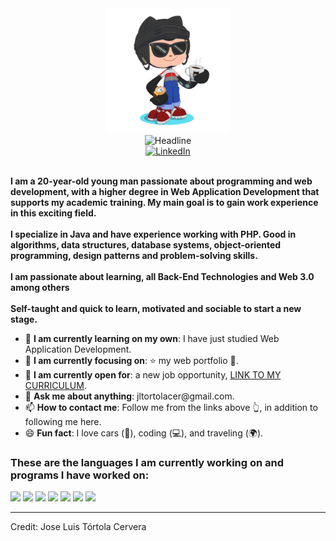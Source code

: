 <div>
    <div align=center>
        <img src="https://raw.githubusercontent.com/AhmedFathyDev/AhmedFathyDev/main/GitHub.png" alt="GitHub Octocat Drinking a Cup of Coffee" height="200">
    </div>
    <div align=center>
        <img src="https://readme-typing-svg.herokuapp.com?color=%236FDA44&size=32&center=true&vCenter=true&width=600&height=50&lines=I'm+Jose+Luis+Tórtola+Cervera+%F0%9F%91%8B;Web+Developer;Soy+Jose+Luis+Tórtola+Cervera+%F0%9F%91%8B;Desarrollador+Web" alt="Headline" />
    </div>
    <div align=center>
        <a href="https://www.linkedin.com/in/jostorcer/"><img src="https://img.shields.io/badge/Linkedin-0077b5?style=flat&logo=linkedin" alt="LinkedIn" /></a>
    </div>
    <div align=left>
        <br>
        <p>
            <strong>
                I am a 20-year-old young man passionate about programming and web development, with a higher degree in Web Application Development that supports my academic training. My main goal is to gain work experience in this exciting field.<br><br>
                I specialize in Java and have experience working with PHP. Good in algorithms, data structures, database systems, object-oriented programming, design patterns and problem-solving skills.<br><br>
                I am passionate about learning, all Back-End Technologies and Web 3.0 among others<br><br>
                Self-taught and quick to learn, motivated and sociable to start a new stage.
            </strong>
        </p>
        <ul>
            <li>🌱 <b>I am currently learning on my own</b>: I have just studied Web Application Development.</li>
            <li>🎯 <b>I am currently focusing on</b>: ⭐️ my web portfolio 🤩.</li>
            <li>🤔 <b>I am currently open for</b>: a new job opportunity, <a href="https://www.canva.com/design/DAFriXOwd90/bL780IttZ4nGzyfpSjJxoA/view?utm_content=DAFriXOwd90&utm_campaign=designshare&utm_medium= link&utm_source=publishsharelink">LINK TO MY CURRICULUM</a >.</li>
            <li>💬 <b>Ask me about anything</b>: jltortolacer@gmail.com.</li>
            <li>📫 <b>How to contact me</b>: Follow me from the links above 👆, in addition to following me here.</li>
            <li>😄 <b>Fun fact</b>: I love cars (🚗), coding (💻), and traveling (🌍).</li>
        </ul>
    </div>
   
### These are the languages ​​I am currently working on and programs I have worked on: 
![](https://img.shields.io/badge/JavaScript-F7DF1E?style=for-the-badge&logo=javascript&logoColor=black)
![](https://img.shields.io/badge/HTML5-E34F26?style=for-the-badge&logo=html5&logoColor=white)
![](https://img.shields.io/badge/CSS3-1572B6?style=for-the-badge&logo=css3&logoColor=white)
![](https://img.shields.io/badge/Java-007396?style=for-the-badge&logo=java&logoColor=white)
![](https://img.shields.io/badge/Vue.js-4FC08D?style=for-the-badge&logo=vue.js&logoColor=white)
![](https://img.shields.io/badge/MySQL-4479A1?style=for-the-badge&logo=mysql&logoColor=white)
![](https://img.shields.io/badge/Jira-0052CC?style=for-the-badge&logo=jira&logoColor=white)







    

    
------

Credit: Jose Luis Tórtola Cervera
